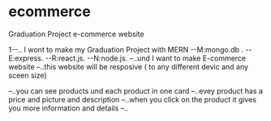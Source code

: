 # ecommerce
Graduation Project
e-commerce website

1--.. I wont to make my Graduation Project with  MERN 
--M:mongo.db .
--E:express.
--R:react.js.
--N:node.js.
–..und I want to make  E-commerce website 
–..this website will be resposive ( to any different devic and any sceen size) 

–..you can see products und each product in  one card 
–..evey product has a price and picture and description
–..when you click on the product it gives you more information and details
–..


